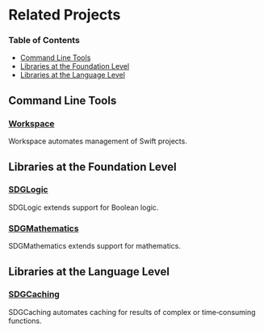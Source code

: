 <!--
 🇺🇸EN Related Projects.md

 This source file is part of the SDGLogic open source project.
 https://sdggiesbrecht.github.io/SDGLogic/macOS

 Copyright ©2017 Jeremy David Giesbrecht and the SDGLogic project contributors.

 Soli Deo gloria.

 Licensed under the Apache Licence, Version 2.0.
 See http://www.apache.org/licenses/LICENSE-2.0 for licence information.
 -->

# Related Projects

### Table of Contents

- [Command Line Tools](#Command‐Line‐Tools)
- [Libraries at the Foundation Level](#Libraries‐at‐the‐Foundation‐Level)
- [Libraries at the Language Level](#Libraries‐at‐the‐Language‐Level)

## <a name="Command‐Line‐Tools">Command Line Tools</a>

### [Workspace](https://github.com/SDGGiesbrecht/Workspace#workspace)

Workspace automates management of Swift projects.

## <a name="Libraries‐at‐the‐Foundation‐Level">Libraries at the Foundation Level</a>

### [SDGLogic](https://sdggiesbrecht.github.io/SDGLogic/macOS)

SDGLogic extends support for Boolean logic.

### [SDGMathematics](https://sdggiesbrecht.github.io/SDGMathematics/macOS)

SDGMathematics extends support for mathematics.

## <a name="Libraries‐at‐the‐Language‐Level">Libraries at the Language Level</a>

### [SDGCaching](https://sdggiesbrecht.github.io/SDGCaching/macOS)

SDGCaching automates caching for results of complex or time‐consuming functions.
